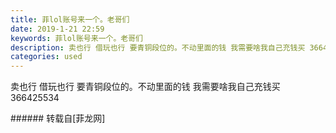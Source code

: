 ```yaml
---
title: 菲lol账号来一个。老哥们
date: 2019-1-21 22:59
keywords: 菲lol账号来一个。老哥们
description: 卖也行 借玩也行 要青铜段位的。不动里面的钱 我需要啥我自己充钱买 366425534
categories: used
---
```

<td class="t_f" id="postmessage_2760761">

卖也行 借玩也行 要青铜段位的。不动里面的钱 我需要啥我自己充钱买<img alt="" border="0" class="zoom" data-cf-modified-8cc09afcb5cb293f8e7446e6-="" file="http://www.flw.ph//mobcent//app/data/phiz/default/11.png" id="aimg_YT0tq" lazyloadthumb="1" onclick="" onmouseover="" src="http://www.flw.ph//mobcent//app/data/phiz/default/11.png"/> 366425534<br/>
</td>
###### 转载自[菲龙网]